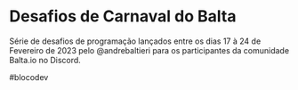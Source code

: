# Desafios de Carnaval do Balta

Série de desafios de programação lançados entre os dias 17 à 24 de Fevereiro de 2023 pelo @andrebaltieri para os participantes da comunidade Balta.io no Discord.

\#blocodev
